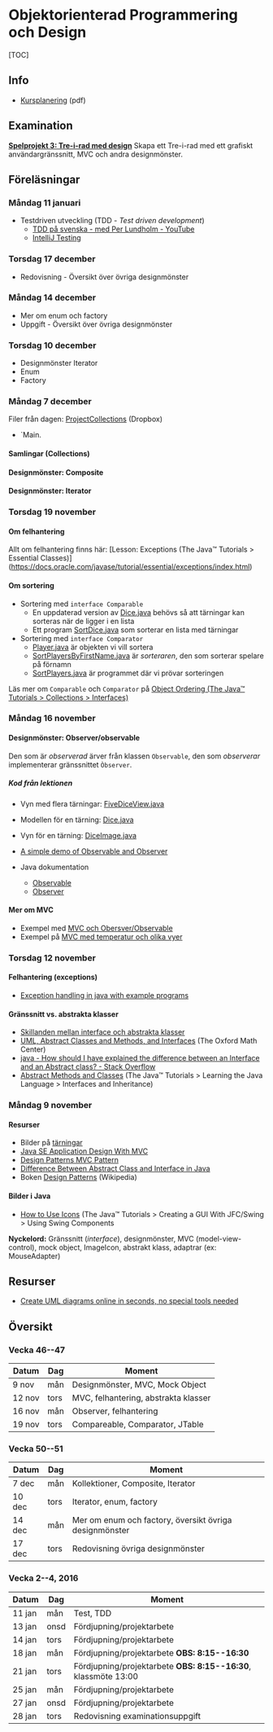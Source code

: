 Objektorienterad Programmering och Design
=========================================

[TOC]

Info
----

* [Kursplanering](kursplanering.pdf) (pdf)


Examination
-----------

**[Spelprojekt 3: Tre-i-rad med design](tre-i-rad-med-design.php)**
Skapa ett Tre-i-rad med ett grafiskt användargränssnitt, MVC och andra designmönster.


Föreläsningar
-------------

### Måndag 11 januari

* Testdriven utveckling (TDD - _Test driven development_)
	* [TDD på svenska - med Per Lundholm - YouTube](https://www.youtube.com/playlist?list=PLqoFX5ooBh55go9izEXd9D4x6jxKCq6ep)
	* [IntelliJ Testing](https://www.jetbrains.com/idea/help/testing.html)


### Torsdag 17 december

* Redovisning - Översikt över övriga designmönster

### Måndag 14 december

* Mer om enum och factory
* Uppgift - Översikt över övriga designmönster

### Torsdag 10 december

* Designmönster Iterator
* Enum
* Factory

### Måndag 7 december

Filer från dagen: [ProjectCollections](https://www.dropbox.com/sh/cggwx9yira90xi9/AACL-wsmYjWL73XlBbd1kYNva?dl=0) (Dropbox)
 - `Main.

#### Samlingar (Collections)

#### Designmönster: Composite

#### Designmönster: Iterator

### Torsdag 19 november

#### Om felhantering

Allt om felhantering finns här: [Lesson: Exceptions (The Java™ Tutorials > Essential Classes)]
(https://docs.oracle.com/javase/tutorial/essential/exceptions/index.html)

#### Om sortering

* Sortering med `interface Comparable`
	* En uppdaterad version av [Dice.java](https://sjk15.slack.com/files/oscar/F0EK8284T/Dice.java) behövs så att tärningar kan sorteras när de ligger i en lista
	* Ett program [SortDice.java](https://sjk15.slack.com/files/oscar/F0ET86M7S/sortdice.java) som sorterar en lista med tärningar
* Sortering med `interface Comparator`
	* [Player.java](https://sjk15.slack.com/files/oscar/F0ET5G3PD/player.java) är objekten vi vill sortera
	* [SortPlayersByFirstName.java](https://sjk15.slack.com/files/oscar/F0ET7LXQB/sortplayersbyfirstname.java) är _sorteraren_, den som sorterar spelare på förnamn
	* [SortPlayers.java](https://sjk15.slack.com/files/oscar/F0ET8SBGS/sortplayers.java) är programmet där vi prövar sorteringen

Läs mer om `Comparable` och `Comparator` på [Object Ordering (The Java™ Tutorials > Collections > Interfaces)](https://docs.oracle.com/javase/tutorial/collections/interfaces/order.html)


### Måndag 16 november

#### Designmönster: Observer/observable

Den som är *observerad* ärver från klassen `Observable`,
den som *observerar* implementerar gränssnittet `Òbserver`.

##### Kod från lektionen 
* Vyn med flera tärningar: [FiveDiceView.java](https://slack-files.com/T093JN6HK-F0EK7G3J7-d53f24af02)
* Modellen för en tärning: [Dice.java](https://slack-files.com/T093JN6HK-F0EK8284T-a2cd0b6a55)
* Vyn för en tärning: [DiceImage.java](https://slack-files.com/T093JN6HK-F0EKAQFB9-8e6f3b5ef6)

* [A simple demo of Observable and Observer](http://www.java2s.com/Code/Java/Design-Pattern/AsimpledemoofObservableandObserver.htm)
* Java dokumentation
	* [Observable](https://docs.oracle.com/javase/7/docs/api/java/util/Observable.html)
	* [Observer](https://docs.oracle.com/javase/7/docs/api/java/util/Observer.html)

#### Mer om MVC
* Exempel med [MVC och Obersver/Observable](http://www.austintek.com/mvc/)
* Exempel på [MVC med temperatur och olika vyer](http://csis.pace.edu/~bergin/mvc/mvcgui.html)

### Torsdag 12 november

#### Felhantering (exceptions)

* [Exception handling in java with example programs](http://beginnersbook.com/2013/04/java-exception-handling/)


#### Gränssnitt vs. abstrakta klasser

* [Skillanden mellan interface och abstrakta klasser](http://www.programmerinterview.com/index.php/java-questions/interface-vs-abstract-class/)
* [UML, Abstract Classes and Methods, and Interfaces](http://www.oxfordmathcenter.com/drupal7/node/35) (The Oxford Math Center)
* [java - How should I have explained the difference between an Interface and an Abstract class? - Stack Overflow](http://stackoverflow.com/questions/18777989/how-should-i-have-explained-the-difference-between-an-interface-and-an-abstract)
* [Abstract Methods and Classes](https://docs.oracle.com/javase/tutorial/java/IandI/abstract.html)  (The Java™ Tutorials > Learning the Java Language > Interfaces and Inheritance)



### Måndag 9 november

#### Resurser

* Bilder på [tärningar](https://www.dropbox.com/sh/2xyjvfmzaxpyhn6/AAD5Fng2UOlxhNNOOjJnYhzCa?dl=0)
* [Java SE Application Design With MVC](http://www.oracle.com/technetwork/articles/javase/mvc-136693.html)
* [Design Patterns MVC Pattern](http://www.tutorialspoint.com/design_pattern/mvc_pattern.htm)
* [Difference Between Abstract Class and Interface in Java](http://beginnersbook.com/2013/05/abstract-class-vs-interface-in-java/)
* Boken [Design Patterns](https://en.wikipedia.org/wiki/Design_Patterns) (Wikipedia)



#### Bilder i Java

* [How to Use Icons](https://docs.oracle.com/javase/tutorial/uiswing/components/icon.html) (The Java™ Tutorials > Creating a GUI With JFC/Swing > Using Swing Components


**Nyckelord:** Gränssnitt (_interface_), designmönster, MVC (model-view-control), mock object, ImageIcon, abstrakt klass, adaptrar (ex: MouseAdapter)

Resurser
--------

* [Create UML diagrams online in seconds, no special tools needed](http://yuml.me/diagram/scruffy/class/draw)

Översikt
--------

### Vecka 46--47

Datum  | Dag | Moment
-------|-----|--------------
9 nov  | mån  | Designmönster, MVC, Mock Object
12 nov | tors | MVC, felhantering, abstrakta klasser
16 nov | mån  | Observer, felhantering
19 nov | tors | Compareable, Comparator, JTable 


### Vecka 50--51

Datum  | Dag | Moment
-------|-----|--------------
7 dec  | mån  | Kollektioner, Composite, Iterator
10 dec | tors | Iterator, enum, factory
14 dec | mån  | Mer om enum och factory, översikt övriga designmönster 
17 dec | tors | Redovisning övriga designmönster


### Vecka 2--4, 2016

Datum  | Dag | Moment
-------|-----|--------------
11 jan | mån  | Test, TDD
13 jan | onsd | Fördjupning/projektarbete
14 jan | tors | Fördjupning/projektarbete
18 jan | mån  | Fördjupning/projektarbete **OBS: 8:15--16:30**
21 jan | tors | Fördjupning/projektarbete **OBS: 8:15--16:30**, klassmöte 13:00
25 jan | mån  | Fördjupning/projektarbete
27 jan | onsd | Fördjupning/projektarbete
28 jan | tors | Redovisning examinationsuppgift

